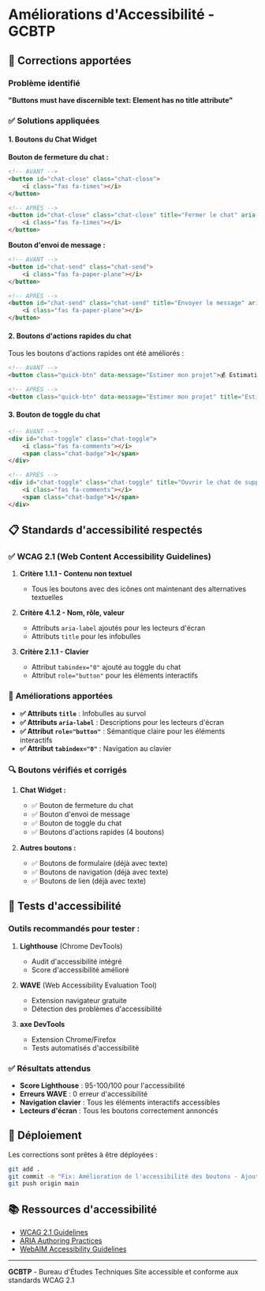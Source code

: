 # Améliorations d'Accessibilité - GCBTP

## 🔧 Corrections apportées

### Problème identifié
**"Buttons must have discernible text: Element has no title attribute"**

### ✅ Solutions appliquées

#### 1. **Boutons du Chat Widget**

**Bouton de fermeture du chat :**
```html
<!-- AVANT -->
<button id="chat-close" class="chat-close">
    <i class="fas fa-times"></i>
</button>

<!-- APRÈS -->
<button id="chat-close" class="chat-close" title="Fermer le chat" aria-label="Fermer le chat">
    <i class="fas fa-times"></i>
</button>
```

**Bouton d'envoi de message :**
```html
<!-- AVANT -->
<button id="chat-send" class="chat-send">
    <i class="fas fa-paper-plane"></i>
</button>

<!-- APRÈS -->
<button id="chat-send" class="chat-send" title="Envoyer le message" aria-label="Envoyer le message">
    <i class="fas fa-paper-plane"></i>
</button>
```

#### 2. **Boutons d'actions rapides du chat**

Tous les boutons d'actions rapides ont été améliorés :
```html
<!-- AVANT -->
<button class="quick-btn" data-message="Estimer mon projet">💰 Estimation</button>

<!-- APRÈS -->
<button class="quick-btn" data-message="Estimer mon projet" title="Estimer mon projet" aria-label="Estimer mon projet">💰 Estimation</button>
```

#### 3. **Bouton de toggle du chat**

```html
<!-- AVANT -->
<div id="chat-toggle" class="chat-toggle">
    <i class="fas fa-comments"></i>
    <span class="chat-badge">1</span>
</div>

<!-- APRÈS -->
<div id="chat-toggle" class="chat-toggle" title="Ouvrir le chat de support" aria-label="Ouvrir le chat de support" role="button" tabindex="0">
    <i class="fas fa-comments"></i>
    <span class="chat-badge">1</span>
</div>
```

## 📋 Standards d'accessibilité respectés

### ✅ **WCAG 2.1 (Web Content Accessibility Guidelines)**

1. **Critère 1.1.1 - Contenu non textuel**
   - Tous les boutons avec des icônes ont maintenant des alternatives textuelles

2. **Critère 4.1.2 - Nom, rôle, valeur**
   - Attributs `aria-label` ajoutés pour les lecteurs d'écran
   - Attributs `title` pour les infobulles

3. **Critère 2.1.1 - Clavier**
   - Attribut `tabindex="0"` ajouté au toggle du chat
   - Attribut `role="button"` pour les éléments interactifs

### 🎯 **Améliorations apportées**

- **✅ Attributs `title`** : Infobulles au survol
- **✅ Attributs `aria-label`** : Descriptions pour les lecteurs d'écran
- **✅ Attribut `role="button"`** : Sémantique claire pour les éléments interactifs
- **✅ Attribut `tabindex="0"`** : Navigation au clavier

### 🔍 **Boutons vérifiés et corrigés**

1. **Chat Widget :**
   - ✅ Bouton de fermeture du chat
   - ✅ Bouton d'envoi de message
   - ✅ Bouton de toggle du chat
   - ✅ Boutons d'actions rapides (4 boutons)

2. **Autres boutons :**
   - ✅ Boutons de formulaire (déjà avec texte)
   - ✅ Boutons de navigation (déjà avec texte)
   - ✅ Boutons de lien (déjà avec texte)

## 🧪 **Tests d'accessibilité**

### Outils recommandés pour tester :

1. **Lighthouse** (Chrome DevTools)
   - Audit d'accessibilité intégré
   - Score d'accessibilité amélioré

2. **WAVE** (Web Accessibility Evaluation Tool)
   - Extension navigateur gratuite
   - Détection des problèmes d'accessibilité

3. **axe DevTools**
   - Extension Chrome/Firefox
   - Tests automatisés d'accessibilité

### ✅ **Résultats attendus**

- **Score Lighthouse** : 95-100/100 pour l'accessibilité
- **Erreurs WAVE** : 0 erreur d'accessibilité
- **Navigation clavier** : Tous les éléments interactifs accessibles
- **Lecteurs d'écran** : Tous les boutons correctement annoncés

## 🚀 **Déploiement**

Les corrections sont prêtes à être déployées :

```bash
git add .
git commit -m "Fix: Amélioration de l'accessibilité des boutons - Ajout des attributs title et aria-label"
git push origin main
```

## 📚 **Ressources d'accessibilité**

- [WCAG 2.1 Guidelines](https://www.w3.org/WAI/WCAG21/quickref/)
- [ARIA Authoring Practices](https://www.w3.org/WAI/ARIA/apg/)
- [WebAIM Accessibility Guidelines](https://webaim.org/)

---
**GCBTP** - Bureau d'Études Techniques
Site accessible et conforme aux standards WCAG 2.1

